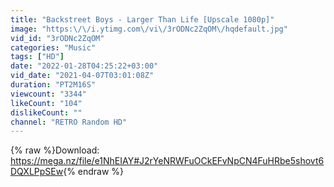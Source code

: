```yaml
---
title: "Backstreet Boys - Larger Than Life [Upscale 1080p]"
image: "https:\/\/i.ytimg.com\/vi\/3rODNc2ZqOM\/hqdefault.jpg"
vid_id: "3rODNc2ZqOM"
categories: "Music"
tags: ["HD"]
date: "2022-01-28T04:25:22+03:00"
vid_date: "2021-04-07T03:01:08Z"
duration: "PT2M16S"
viewcount: "3344"
likeCount: "104"
dislikeCount: ""
channel: "RETRO Random HD"
---
```

{% raw %}Download: <a rel="nofollow" target="blank" href="https://mega.nz/file/e1NhEIAY#J2rYeNRWFuOCkEFvNpCN4FuHRbe5shovt6DQXLPpSEw">https://mega.nz/file/e1NhEIAY#J2rYeNRWFuOCkEFvNpCN4FuHRbe5shovt6DQXLPpSEw</a>{% endraw %}
